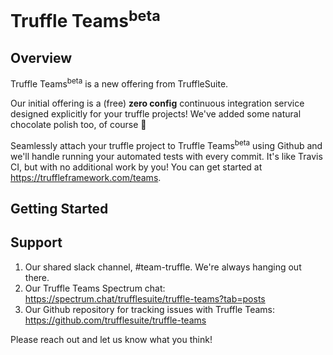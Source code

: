 # Truffle Teams<sup>beta</sup>

## Overview

Truffle Teams<sup>beta</sup> is a new offering from TruffleSuite.

Our initial offering is a (free) __zero config__ continuous integration service designed explicitly for your truffle projects!  We've added some natural chocolate polish too, of course :chocolate_bar:

Seamlessly attach your truffle project to Truffle Teams<sup>beta</sup> using Github and we'll handle running your automated tests with every commit. It's like Travis CI, but with no additional work by you! You can get started at https://truffleframework.com/teams.

## Getting Started



## Support

1. Our shared slack channel, #team-truffle. We're always hanging out there.
2. Our Truffle Teams Spectrum chat: https://spectrum.chat/trufflesuite/truffle-teams?tab=posts
3. Our Github repository for tracking issues with Truffle Teams: https://github.com/trufflesuite/truffle-teams

Please reach out and let us know what you think!
